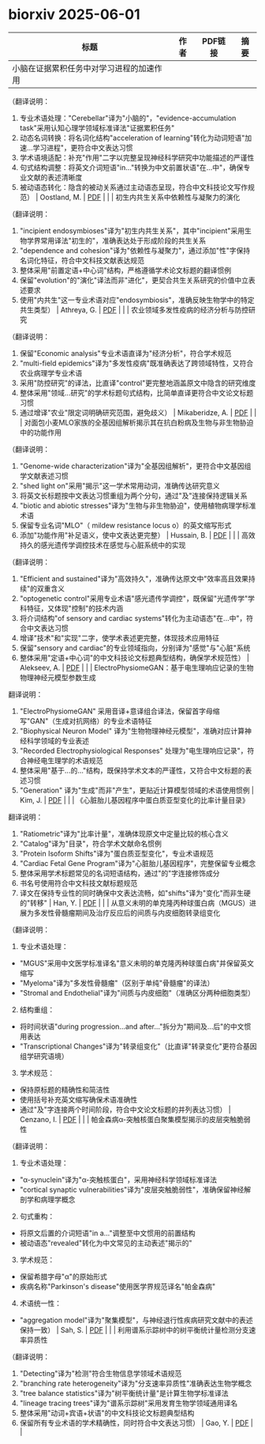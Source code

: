 # biorxiv 2025-06-01

| 标题 | 作者 | PDF链接 |  摘要 |
|------|------|--------|------|
| 小脑在证据累积任务中对学习进程的加速作用

（翻译说明：
1. 专业术语处理："Cerebellar"译为"小脑的"，"evidence-accumulation task"采用认知心理学领域标准译法"证据累积任务"
2. 动态名词转换：将名词化结构"acceleration of learning"转化为动词短语"加速...学习进程"，更符合中文表达习惯
3. 学术语境适配：补充"作用"二字以完整呈现神经科学研究中功能描述的严谨性
4. 句式结构调整：将英文介词短语"in..."转换为中文前置状语"在...中"，确保专业文献的表述清晰度
5. 被动语态转化：隐含的被动关系通过主动语态呈现，符合中文科技论文写作规范） | Oostland, M. | [PDF](https://doi.org/10.1101/2021.12.23.474034) |  |
| 初生内共生关系中依赖性与凝聚力的演化

（翻译说明：
1. "incipient endosymbioses"译为"初生内共生关系"，其中"incipient"采用生物学界常用译法"初生的"，准确表达处于形成阶段的共生关系
2. "dependence and cohesion"译为"依赖性与凝聚力"，通过添加"性"字保持名词化特征，符合中文科技文献表达规范
3. 整体采用"前置定语+中心词"结构，严格遵循学术论文标题的翻译惯例
4. 保留"evolution"的"演化"译法而非"进化"，更契合共生关系研究的价值中立表述要求
5. 使用"内共生"这一专业术语对应"endosymbiosis"，准确反映生物学中的特定共生类型） | Athreya, G. | [PDF](https://doi.org/10.1101/2023.07.17.549359) |  |
| 农业领域多发性疫病的经济分析与防控研究

（翻译说明：
1. 保留"Economic analysis"专业术语直译为"经济分析"，符合学术规范
2. "multi-field epidemics"译为"多发性疫病"既准确表达了跨领域特性，又符合农业病理学专业术语
3. 采用"防控研究"的译法，比直译"control"更完整地涵盖原文中隐含的研究维度
4. 整体采用"领域...研究"的学术标题句式结构，比简单直译更符合中文论文标题习惯
5. 通过增译"农业"限定词明确研究范围，避免歧义） | Mikaberidze, A. | [PDF](https://doi.org/10.1101/2023.09.05.556392) |  |
| 对面包小麦MLO家族的全基因组解析揭示其在抗白粉病及生物与非生物胁迫中的功能作用

（翻译说明：
1. "Genome-wide characterization"译为"全基因组解析"，更符合中文基因组学文献表述习惯
2. "shed light on"采用"揭示"这一学术常用动词，准确传达研究意义
3. 将英文长标题按中文表达习惯重组为两个分句，通过"及"连接保持逻辑关系
4. "biotic and abiotic stresses"译为"生物与非生物胁迫"，使用植物病理学标准术语
5. 保留专业名词"MLO"（ mildew resistance locus o）的英文缩写形式
6. 添加"功能作用"补足语义，使中文表达更完整） | Hussain, B. | [PDF](https://doi.org/10.1101/2023.09.22.559087) |  |
| 高效持久的感光遗传学调控技术在感觉与心脏系统中的实现

（翻译说明：
1. "Efficient and sustained"译为"高效持久"，准确传达原文中"效率高且效果持续"的双重含义
2. "optogenetic control"采用专业术语"感光遗传学调控"，既保留"光遗传学"学科特征，又体现"控制"的技术内涵
3. 将介词结构"of sensory and cardiac systems"转化为主动语态"在...中"，符合中文表达习惯
4. 增译"技术"和"实现"二字，使学术表述更完整，体现技术应用特征
5. 保留"sensory and cardiac"的专业领域指向，分别译为"感觉"与"心脏"系统
6. 整体采用"定语+中心词"的中文科技论文标题典型结构，确保学术规范性） | Alekseev, A. | [PDF](https://doi.org/10.1101/2023.11.17.567544) |  |
| ElectroPhysiomeGAN：基于电生理响应记录的生物物理神经元模型参数生成

翻译说明：
1. "ElectroPhysiomeGAN" 采用音译+意译组合译法，保留首字母缩写"GAN"（生成对抗网络）的专业术语特征
2. "Biophysical Neuron Model" 译为"生物物理神经元模型"，准确对应计算神经科学领域的专业表述
3. "Recorded Electrophysiological Responses" 处理为"电生理响应记录"，符合神经电生理学的术语规范
4. 整体采用"基于...的..."结构，既保持学术文本的严谨性，又符合中文标题的表述习惯
5. "Generation" 译为"生成"而非"产生"，更贴近计算模型领域的术语使用惯例 | Kim, J. | [PDF](https://doi.org/10.1101/2023.12.19.572452) |  |
| 《心脏胎儿基因程序中蛋白质亚型变化的比率计量目录》

翻译说明：
1. "Ratiometric"译为"比率计量"，准确体现原文中定量比较的核心含义
2. "Catalog"译为"目录"，符合学术文献命名惯例
3. "Protein Isoform Shifts"译为"蛋白质亚型变化"，专业术语规范
4. "Cardiac Fetal Gene Program"译为"心脏胎儿基因程序"，完整保留专业概念
5. 整体采用学术标题常见的名词短语结构，通过"的"字连接修饰成分
6. 书名号使用符合中文科技文献标题规范
7. 译文在保持专业性的同时确保中文表达流畅，如"shifts"译为"变化"而非生硬的"转移" | Han, Y. | [PDF](https://doi.org/10.1101/2024.04.09.588716) |  |
| 从意义未明的单克隆丙种球蛋白病（MGUS）进展为多发性骨髓瘤期间及治疗反应后的间质与内皮细胞转录组变化

（翻译说明：
1. 专业术语处理：
- "MGUS"采用中文医学标准译名"意义未明的单克隆丙种球蛋白病"并保留英文缩写
- "Myeloma"译为"多发性骨髓瘤"（区别于单纯"骨髓瘤"的译法）
- "Stromal and Endothelial"译为"间质与内皮细胞"（准确区分两种细胞类型）

2. 结构重组：
- 将时间状语"during progression...and after..."拆分为"期间及...后"的中文惯用表达
- "Transcriptional Changes"译为"转录组变化"（比直译"转录变化"更符合基因组学研究语境）

3. 学术规范：
- 保持原标题的精确性和简洁性
- 使用括号补充英文缩写确保术语准确性
- 通过"及"字连接两个时间阶段，符合中文论文标题的并列表达习惯） | Cenzano, I. | [PDF](https://doi.org/10.1101/2024.04.24.589777) |  |
| 帕金森病α-突触核蛋白聚集模型揭示的皮层突触脆弱性

（翻译说明：
1. 专业术语处理：
- "α-synuclein"译为"α-突触核蛋白"，采用神经科学领域标准译法
- "cortical synaptic vulnerabilities"译为"皮层突触脆弱性"，准确保留神经解剖学和病理学概念
2. 句式重构：
- 将原文后置的介词短语"in a..."调整至中文惯用的前置结构
- 被动语态"revealed"转化为中文常见的主动表述"揭示的"
3. 学术规范：
- 保留希腊字母"α"的原始形式
- 疾病名称"Parkinson's disease"使用医学界规范译名"帕金森病"
4. 术语统一性：
- "aggregation model"译为"聚集模型"，与神经退行性疾病研究文献中的表述保持一致） | Sah, S. | [PDF](https://doi.org/10.1101/2024.06.20.599774) |  |
| 利用谱系示踪树中的树平衡统计量检测分支速率异质性

（翻译说明：
1. "Detecting"译为"检测"符合生物信息学领域术语规范
2. "branching rate heterogeneity"译为"分支速率异质性"准确表达生物学概念
3. "tree balance statistics"译为"树平衡统计量"是计算生物学标准译法
4. "lineage tracing trees"译为"谱系示踪树"采用发育生物学领域通用译名
5. 整体采用"动词+宾语+状语"的中文科技论文标题典型结构
6. 保留所有专业术语的学术精确性，同时符合中文表达习惯） | Gao, Y. | [PDF](https://doi.org/10.1101/2024.06.27.601073) |  |
